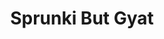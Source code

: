 ---
slug: sprunki-but-gyat-1788
title: Sprunki But Gyat
description: "Sprunki But Gyat is an exciting online game. Play for free directly in your browser!"
icon: /images/popular_mods/Sprunki But Gyat.png
url: https://wowtbc.net/sprunkin/sprunki-gyat/index.html
previewImage: /images/popular_mods/Sprunki But Gyat.png
type: popular mods

# SEO配置
seo:
  title: "Sprunki But Gyat - Play Free Online Game | Fun Browser Games"
  description: "Sprunki But Gyat - Play this fun online game for free in your browser. No download required!"
  ogImage: "/images/popular_mods/Sprunki But Gyat.png"
  keywords: "sprunki-but-gyat-1788, online game, browser game, free game, popular mods game, play online"

videoUrls:
  - https://www.youtube.com/embed/example1
  - https://www.youtube.com/embed/example2

whyPlay:
  title: "Why Play Sprunki But Gyat?"
  items:
    - "Immersive Gameplay: Sprunki But Gyat offers an engaging and immersive gaming experience that will keep you entertained for hours"
    - "Challenging Levels: Test your skills with increasingly difficult challenges and obstacles"
    - "Beautiful Graphics: Enjoy stunning visuals and smooth animations that bring the game world to life"
    - "Regular Updates: New content and features are added regularly to keep the game fresh and exciting"
    - "Free to Play: Experience all the fun without spending a penny"
    - "Community Features: Connect with other players, share strategies, and compete for high scores"
    - "Cross-Platform: Play on any device with a web browser, no downloads required"

features:
  title: "Key Features of Sprunki But Gyat"
  image: "/images/popular_mods/Sprunki But Gyat.png"
  items:
    - "Intuitive Controls: Easy to learn controls make Sprunki But Gyat accessible for players of all skill levels"
    - "Multiple Game Modes: Enjoy various gameplay options that provide different challenges and experiences"
    - "Character Customization: Personalize your gaming experience with unique characters and items"
    - "Achievement System: Complete special tasks to earn rewards and recognition"
    - "Leaderboards: Compete with players worldwide and see who can achieve the highest scores"

characteristics:
  title: "Game Characteristics"
  image: "/images/popular_mods/Sprunki But Gyat.png"
  items:
    - "Genre: Popular mods game with elements of strategy and skill"
    - "Difficulty: Suitable for both casual gamers and those seeking a challenge"
    - "Play Time: Quick sessions or extended gameplay, depending on your preference"
    - "Art Style: Vibrant and engaging visuals that enhance the gaming experience"
    - "Sound Design: Immersive audio that complements the gameplay perfectly"

info: "Sprunki But Gyat is an exciting online game that offers players a unique and engaging gaming experience. With its intuitive controls, stunning visuals, and challenging gameplay, Sprunki But Gyat provides hours of entertainment for players of all ages and skill levels. Whether you're looking for a quick gaming session during a break or an extended play session, Sprunki But Gyat delivers an immersive experience that will keep you coming back for more. The game features multiple levels of increasing difficulty, ensuring that players are constantly challenged as they progress. With regular updates adding new content and features, Sprunki But Gyat remains fresh and exciting, providing endless entertainment options for its growing community of players."

howToPlayIntro: "Welcome to Sprunki But Gyat! This guide will walk you through the basics and help you master the game. Whether you're a beginner or looking to improve your skills, these tips and instructions will enhance your gaming experience."

howToPlaySteps:
  - title: "Getting Started"
    description: "Begin your Sprunki But Gyat adventure by familiarizing yourself with the controls. Use your keyboard or mouse to navigate through the game interface. The tutorial will guide you through the basic mechanics and help you understand the objectives."
  - title: "Understanding the Objectives"
    description: "In Sprunki But Gyat, your main goal is to progress through levels by completing specific objectives. Each level presents unique challenges that require different strategies and approaches."
  - title: "Mastering the Controls"
    description: "Practice using the controls to improve your precision and reaction time. Sprunki But Gyat requires quick reflexes and strategic thinking to overcome obstacles and defeat opponents."
  - title: "Utilizing Power-ups"
    description: "Collect power-ups throughout the game to enhance your abilities and overcome difficult challenges. Each power-up offers unique advantages that can be crucial for success."
  - title: "Developing Strategies"
    description: "As you progress in Sprunki But Gyat, develop effective strategies for different scenarios. Analyze patterns, anticipate challenges, and adapt your approach to maximize your performance."

faq:
  title: "Frequently Asked Questions about Sprunki But Gyat"
  items:
    - question: "Is Sprunki But Gyat free to play?"
      answer: "Yes, Sprunki But Gyat is completely free to play directly in your web browser. No downloads or purchases are required to enjoy the full game experience."
    - question: "Can I play Sprunki But Gyat on mobile devices?"
      answer: "Yes, Sprunki But Gyat is optimized for both desktop and mobile play. You can enjoy the game on any device with a web browser and internet connection."
    - question: "Are there any in-game purchases?"
      answer: "While Sprunki But Gyat is free to play, there may be optional in-game purchases available for cosmetic items or additional features that don't affect core gameplay."
    - question: "How often is Sprunki But Gyat updated?"
      answer: "The developers regularly update Sprunki But Gyat with new content, features, and improvements based on player feedback and game performance."
    - question: "Can I play Sprunki But Gyat offline?"
      answer: "Currently, Sprunki But Gyat requires an internet connection to play as it's a browser-based online game."
    - question: "Is Sprunki But Gyat suitable for children?"
      answer: "Yes, Sprunki But Gyat is designed to be family-friendly and suitable for players of all ages."
    - question: "How do I report bugs or issues?"
      answer: "If you encounter any problems while playing Sprunki But Gyat, you can report them through the game's support page or contact the developers directly through their website."
    - question: "Still Have Questions?"
      answer: "If you have additional questions about Sprunki But Gyat that aren't covered in this FAQ, please visit our support center or contact our customer service team for assistance."
---